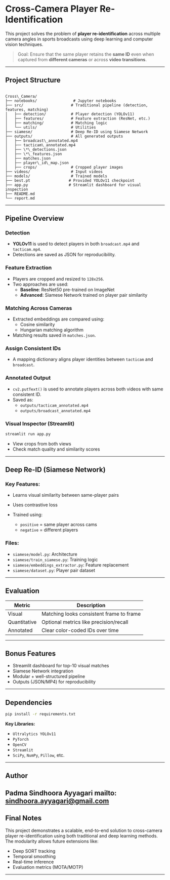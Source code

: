 # Cross-Camera Player Re-Identification

This project solves the problem of **player re-identification** across multiple camera angles in sports broadcasts using deep learning and computer vision techniques.

> Goal: Ensure that the same player retains the **same ID** even when captured from **different cameras** or across **video transitions**.

---

## Project Structure

```

Cross\_Camera/
├── notebooks/                # Jupyter notebooks
├── src/                     # Traditional pipeline (detection, features, matching)
│   ├── detection/           # Player detection (YOLOv11)
│   ├── features/            # Feature extraction (ResNet, etc.)
│   ├── matching/            # Matching logic
│   └── utils/               # Utilities
├── siamese/                 # Deep Re-ID using Siamese Network
├── outputs/                 # All generated outputs
│   ├── broadcast\_annotated.mp4
│   ├── tacticam\_annotated.mp4
│   ├── \*\_detections.json
│   ├── \*\_features.json
│   ├── matches.json
│   ├── player\_id\_map.json
│   ├── crops/               # Cropped player images
├── videos/                  # Input videos
├── models/                  # Trained models
├── best.pt                 # Provided YOLOv11 checkpoint
├── app.py                  # Streamlit dashboard for visual inspection
├── README.md
└── report.md

````

---

## Pipeline Overview

### Detection
- **YOLOv11** is used to detect players in both `broadcast.mp4` and `tacticam.mp4`.
- Detections are saved as JSON for reproducibility.

### Feature Extraction
- Players are cropped and resized to `128x256`.
- Two approaches are used:
  - **Baseline**: ResNet50 pre-trained on ImageNet
  - **Advanced**: Siamese Network trained on player pair similarity

### Matching Across Cameras
- Extracted embeddings are compared using:
  - Cosine similarity
  - Hungarian matching algorithm
- Matching results saved in `matches.json`.

### Assign Consistent IDs
- A mapping dictionary aligns player identities between `tacticam` and `broadcast`.

### Annotated Output
- `cv2.putText()` is used to annotate players across both videos with same consistent ID.
- Saved as:
  - `outputs/tacticam_annotated.mp4`
  - `outputs/broadcast_annotated.mp4`

### Visual Inspector (Streamlit)
```bash
streamlit run app.py
````

* View crops from both views
* Check match quality and similarity scores

---

## Deep Re-ID (Siamese Network)

### Key Features:

* Learns visual similarity between same-player pairs
* Uses contrastive loss
* Trained using:

  * `positive` = same player across cams
  * `negative` = different players

### Files:

* `siamese/model.py`: Architecture
* `siamese/train_siamese.py`: Training logic
* `siamese/embeddings_extractor.py`: Feature replacement
* `siamese/dataset.py`: Player pair dataset

---

## Evaluation

| Metric       | Description                              |
| ------------ | ---------------------------------------- |
| Visual       | Matching looks consistent frame to frame |
| Quantitative | Optional metrics like precision/recall   |
| Annotated    | Clear color-coded IDs over time          |

---

## Bonus Features

* Streamlit dashboard for top-10 visual matches
* Siamese Network integration
* Modular + well-structured pipeline
* Outputs (JSON/MP4) for reproducibility

---

## Dependencies

```bash
pip install -r requirements.txt
```

**Key Libraries:**

* `Ultralytics YOLOv11`
* `PyTorch`
* `OpenCV`
* `Streamlit`
* `SciPy`, `NumPy`, `Pillow`, etc.

---

## Author

Padma Sindhoora Ayyagari
mailto: sindhoora.ayyagari@gmail.com
---

## Final Notes

This project demonstrates a scalable, end-to-end solution to cross-camera player re-identification using both traditional and deep learning methods. The modularity allows future extensions like:

* Deep SORT tracking
* Temporal smoothing
* Real-time inference
* Evaluation metrics (MOTA/MOTP)

---